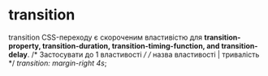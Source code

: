 # transition
transition CSS-переходу є скороченим властивістю для **transition-property, transition-duration, transition-timing-function, and transition-delay**.
 /* Застосувати до 1 властивості */
 /* назва властивості | тривалість */
*transition: margin-right 4s*;
